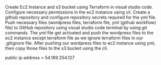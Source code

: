 Create Ec2 Instance and s3 bucket using Terraform in visual studio code. 
Configure necessary permissions in the ec2 instance using cli.
Create a github repository and configure repository secrets required for the yml file.
Push necessary files (wordpress files, terraform file, yml (github workflow) file) to GitHub repository using visual studio code terminal by using git commands.
The yml file get activated and push the wordpress files to the ec2 instance except terraform file as we ignore terraform files in our .gitignore file.
After pushing our wordpress files to ec2 instance using yml, then copy those files to the s3 bucket using the cli.

public ip address = 54.169.254.127
